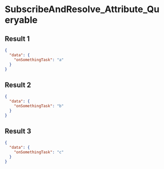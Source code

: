 # SubscribeAndResolve_Attribute_Queryable

## Result 1

```json
{
  "data": {
    "onSomethingTask": "a"
  }
}
```

## Result 2

```json
{
  "data": {
    "onSomethingTask": "b"
  }
}
```

## Result 3

```json
{
  "data": {
    "onSomethingTask": "c"
  }
}
```

